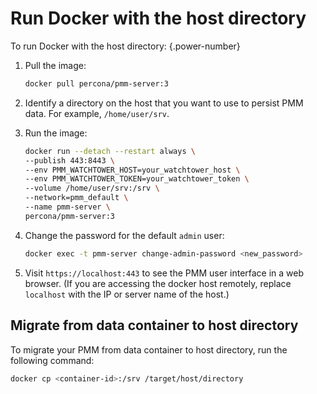 
# Run Docker with the host directory

To run Docker with the host directory:
{.power-number}

1. Pull the image:

    ```sh
    docker pull percona/pmm-server:3
    ```

2. Identify a directory on the host that you want to use to persist PMM data. For example, `/home/user/srv`.

3. Run the image:

    ```sh
    docker run --detach --restart always \
    --publish 443:8443 \
    --env PMM_WATCHTOWER_HOST=your_watchtower_host \
    --env PMM_WATCHTOWER_TOKEN=your_watchtower_token \
    --volume /home/user/srv:/srv \
    --network=pmm_default \
    --name pmm-server \
    percona/pmm-server:3
    ```

4. Change the password for the default `admin` user:

    ```sh
    docker exec -t pmm-server change-admin-password <new_password>
    ```
5. Visit `https://localhost:443` to see the PMM user interface in a web browser. (If you are accessing the docker host remotely, replace `localhost` with the IP or server name of the host.)

## Migrate from data container to host directory

To migrate your PMM from data container to host directory, run the following command:

```sh
docker cp <container-id>:/srv /target/host/directory
```
